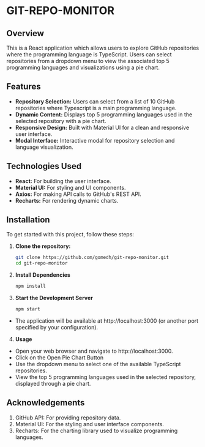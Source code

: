# GIT-REPO-MONITOR

## Overview

This is a React application which allows users to explore GitHub repositories where the programming language is TypeScript. Users can select repositories from a dropdown menu to view the associated top 5 programming languages and visualizations using a pie chart.

## Features

- **Repository Selection:** Users can select from a list of 10 GitHub repositories where Typescript is a main programming language.
- **Dynamic Content:** Displays top 5 programming languages used in the selected repository with a pie chart.
- **Responsive Design:** Built with Material UI for a clean and responsive user interface.
- **Modal Interface:** Interactive modal for repository selection and language visualization.

## Technologies Used

- **React:** For building the user interface.
- **Material UI:** For styling and UI components.
- **Axios:** For making API calls to GitHub's REST API.
- **Recharts:** For rendering dynamic charts.

## Installation

To get started with this project, follow these steps:

1. **Clone the repository:**
   ```bash
   git clone https://github.com/gomedh/git-repo-monitor.git
   cd git-repo-monitor

2. **Install Dependencies**
   ```bash
   npm install

3. **Start the Development Server**
   ```bash
   npm start

- The application will be available at http://localhost:3000 (or another port specified by your configuration).

4. **Usage**
- Open your web browser and navigate to http://localhost:3000.
- Click on the Open Pie Chart Button
- Use the dropdown menu to select one of the available TypeScript repositories.
- View the top 5 programming languages used in the selected repository, displayed through a pie chart.

## Acknowledgements

1. GitHub API: For providing repository data.
2. Material UI: For the styling and user interface components.
3. Recharts: For the charting library used to visualize programming languages.



